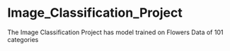 # Image_Classification_Project
The Image Classification Project has model trained on Flowers Data of  101 categories 
